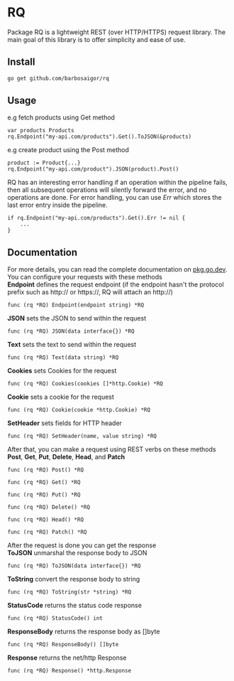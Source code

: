 # RQ

Package RQ is a lightweight REST (over HTTP/HTTPS) request library. 
The main goal of this library is to offer simplicity and ease of use.

## Install
```bash
go get github.com/barbosaigor/rq
```

## Usage
e.g fetch products using Get method  
```golang
var products Products
rq.Endpoint("my-api.com/products").Get().ToJSON(&products)
```  
e.g create product using the Post method  
```golang
product := Product{...}
rq.Endpoint("my-api.com/product").JSON(product).Post()
```  

RQ has an interesting error handling if an operation within the pipeline fails,
then all subsequent operations will silently forward the error, and no operations are done.
For error handling, you can use _Err_ which stores the last error entry inside the pipeline.
```golang
if rq.Endpoint("my-api.com/products").Get().Err != nil {
    ...
}
```  

## Documentation
For more details, you can read the complete documentation on [pkg.go.dev](https://pkg.go.dev/github.com/barbosaigor/rq).  
You can configure your requests with these methods  
**Endpoint** defines the request endpoint (if the endpoint hasn't the protocol prefix such as http:// or https://, RQ will attach an http://)  
```golang
func (rq *RQ) Endpoint(endpoint string) *RQ
```  
**JSON** sets the JSON to send within the request  
```golang
func (rq *RQ) JSON(data interface{}) *RQ
```  
**Text** sets the text to send within the request  
```golang
func (rq *RQ) Text(data string) *RQ
```  
**Cookies** sets Cookies for the request  
```golang
func (rq *RQ) Cookies(cookies []*http.Cookie) *RQ
```  
**Cookie** sets a cookie for the request  
```golang
func (rq *RQ) Cookie(cookie *http.Cookie) *RQ
```  
**SetHeader** sets fields for HTTP header  
```golang
func (rq *RQ) SetHeader(name, value string) *RQ
```  

After that, you can make a request using REST verbs on these methods **Post**, **Get**, **Put**, **Delete**, **Head**, and **Patch**  
```golang
func (rq *RQ) Post() *RQ  
```
```golang
func (rq *RQ) Get() *RQ  
```
```golang
func (rq *RQ) Put() *RQ  
```
```golang
func (rq *RQ) Delete() *RQ  
```
```golang
func (rq *RQ) Head() *RQ  
```
```golang
func (rq *RQ) Patch() *RQ  
```  

After the request is done you can get the response  
**ToJSON** unmarshal the response body to JSON  
```golang
func (rq *RQ) ToJSON(data interface{}) *RQ
```  
**ToString** convert the response body to string  
```golang
func (rq *RQ) ToString(str *string) *RQ
```  
**StatusCode** returns the status code response  
```golang
func (rq *RQ) StatusCode() int
```  
**ResponseBody** returns the response body as []byte  
```golang
func (rq *RQ) ResponseBody() []byte
```  
**Response** returns the net/http Response  
```golang
func (rq *RQ) Response() *http.Response
```  
